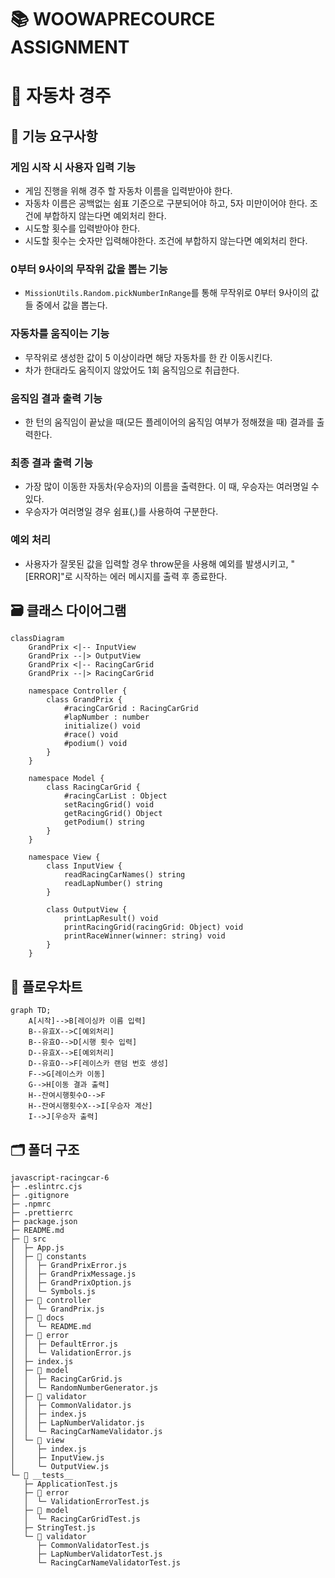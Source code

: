 # 📚 WOOWAPRECOURCE ASSIGNMENT

# 🚗 자동차 경주

## 📜 기능 요구사항

### 게임 시작 시 사용자 입력 기능
- 게임 진행을 위해 경주 할 자동차 이름을 입력받아야 한다.
- 자동차 이름은 공백없는 쉼표 기준으로 구분되어야 하고, 5자 미만이어야 한다. 조건에 부합하지 않는다면 예외처리 한다.
- 시도할 횟수를 입력받아야 한다.
- 시도할 횟수는 숫자만 입력해야한다. 조건에 부합하지 않는다면 예외처리 한다.

### 0부터 9사이의 무작위 값을 뽑는 기능
- `MissionUtils.Random.pickNumberInRange`를 통해 무작위로 0부터 9사이의 값들 중에서 값을 뽑는다.

### 자동차를 움직이는 기능
- 무작위로 생성한 값이 5 이상이라면 해당 자동차를 한 칸 이동시킨다.
- 차가 한대라도 움직이지 않았어도 1회 움직임으로 취급한다.

### 움직임 결과 출력 기능
- 한 턴의 움직임이 끝났을 때(모든 플레이어의 움직임 여부가 정해졌을 때) 결과를 출력한다.

### 최종 결과 출력 기능
- 가장 많이 이동한 자동차(우승자)의 이름을 출력한다. 이 때, 우승자는 여러명일 수 있다.
- 우승자가 여러명일 경우 쉼표(,)를 사용하여 구분한다.

### 예외 처리

- 사용자가 잘못된 값을 입력할 경우 throw문을 사용해 예외를 발생시키고, "[ERROR]"로 시작하는 에러 메시지를 출력 후 종료한다.

## 🗃️ 클래스 다이어그램

```mermaid
classDiagram
    GrandPrix <|-- InputView
    GrandPrix --|> OutputView
    GrandPrix <|-- RacingCarGrid
    GrandPrix --|> RacingCarGrid
    
    namespace Controller {
        class GrandPrix {
            #racingCarGrid : RacingCarGrid
            #lapNumber : number
            initialize() void
            #race() void
            #podium() void
        }
    }

    namespace Model {
        class RacingCarGrid {
            #racingCarList : Object
            setRacingGrid() void
            getRacingGrid() Object
            getPodium() string
        }
    }
    
    namespace View {
        class InputView {
            readRacingCarNames() string
            readLapNumber() string
        }
        
        class OutputView {
            printLapResult() void
            printRacingGrid(racingGrid: Object) void
            printRaceWinner(winner: string) void
        }
    }
```

## 🌊 플로우차트

```mermaid
graph TD;
    A[시작]-->B[레이싱카 이름 입력]
    B--유효X-->C[예외처리]
    B--유효O-->D[시행 횟수 입력]
    D--유효X-->E[예외처리]
    D--유효O-->F[레이스카 랜덤 번호 생성]
    F-->G[레이스카 이동]
    G-->H[이동 결과 출력]
    H--잔여시행횟수O-->F
    H--잔여시행횟수X-->I[우승자 계산]
    I-->J[우승자 출력]
```

## 🗂️ 폴더 구조

```
javascript-racingcar-6
├─ .eslintrc.cjs
├─ .gitignore
├─ .npmrc
├─ .prettierrc
├─ package.json
├─ README.md
├─ 📂 src
│  ├─ App.js
│  ├─ 📂 constants
│  │  ├─ GrandPrixError.js
│  │  ├─ GrandPrixMessage.js
│  │  ├─ GrandPrixOption.js
│  │  └─ Symbols.js
│  ├─ 📂 controller
│  │  └─ GrandPrix.js
│  ├─ 📂 docs
│  │  └─ README.md
│  ├─ 📂 error
│  │  ├─ DefaultError.js
│  │  └─ ValidationError.js
│  ├─ index.js
│  ├─ 📂 model
│  │  ├─ RacingCarGrid.js
│  │  └─ RandomNumberGenerator.js
│  ├─ 📂 validator
│  │  ├─ CommonValidator.js
│  │  ├─ index.js
│  │  ├─ LapNumberValidator.js
│  │  └─ RacingCarNameValidator.js
│  └─ 📂 view
│     ├─ index.js
│     ├─ InputView.js
│     └─ OutputView.js
└─ 📂 __tests__
   ├─ ApplicationTest.js
   ├─ 📂 error
   │  └─ ValidationErrorTest.js
   ├─ 📂 model
   │  └─ RacingCarGridTest.js
   ├─ StringTest.js
   └─ 📂 validator
      ├─ CommonValidatorTest.js
      ├─ LapNumberValidatorTest.js
      └─ RacingCarNameValidatorTest.js

```

